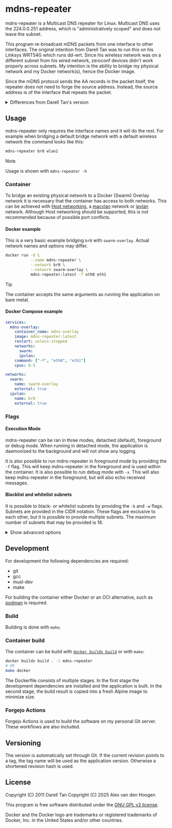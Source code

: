 # mdns-repeater

mdns-repeater is a Multicast DNS repeater for Linux. Multicast DNS uses the
224.0.0.251 address, which is "administratively scoped" and does not
leave the subnet.

This program re-broadcast mDNS packets from one interface to other interfaces.
The original intention from Darell Tan was to run this on his Linksys WRT54G
which runs dd-wrt. Since his wireless network was on a different subnet from
his wired network, zeroconf devices didn't work properly across subnets. My
intention is the ability to bridge my physical network and my Docker network(s),
hence the Docker image.

Since the mDNS protocol sends the AA records in the packet itself, the
repeater does not need to forge the source address. Instead, the source
address is of the interface that repeats the packet.

<details>
<summary>Differences from Darell Tan's version</summary>

- Replaced any Mercurial reference with Git
- Added separate foreground and foreground debug mode
- Added Docker support
- Added versioning based on Git hash or Git tag
- Added [EditorConfig](https://editorconfig.org/)

</details>


## Usage

mdns-repeater only requires the interface names and it will do the rest. For
example when bridging a default bridge network with a default wireless network
the command looks like this:

```bash
mdns-repeater br0 wlan1
```

> [!NOTE]
> Usage is shown with `mdns-repeater -h`

### Container

To bridge an existing physical network to a Docker (Swarm) Overlay network it
is necessary that the container has access to both networks. This can be
achieved with [Host networking](https://docs.docker.com/engine/network/drivers/host/),
a [macvlan](https://docs.docker.com/engine/network/drivers/macvlan/) network
or [ipvlan](https://docs.docker.com/engine/network/drivers/ipvlan/) network.
Although Host networking should be supported, this is not recommended because
of possible port conflicts.

#### Docker example

This is a very basic example bridging `br0` with `swarm-overlay`. Actual
network names and options may differ.

```bash
docker run -d \
           --name mdns-repeater \
           --network br0 \
           --network swarm-overlay \
           mdns-repeater:latest -f eth0 eth1
```

> [!TIP]
> The container accepts the same arguments as running the application on
> bare metal.

#### Docker Compose example

```yaml
services:
  mdns-overlay:
    container_name: mdns-overlay
    image: mdns-repeater:latest
    restart: unless-stopped
    networks:
      swarm:
      ipvlan:
    command: ["-f", "eth0", "eth1"]
    cpus: 0.5

networks:
  swarm:
    name: swarm-overlay
    external: true
  ipvlan:
    name: br0
    external: true
```

### Flags

#### Execution Mode

mdns-repeater can be ran in three modes, detached (default), foreground or
debug mode. When running in detached mode, the application is daemonized to
the background and will not show any logging.

It is also possible to run mdns-repeater in foreground mode by providing the
`-f` flag. This will keep mdns-repeater in the foreground and is used within
the container. It is also possible to run debug mode with `-x`. This will also
keep mdns-repeater in the foreground, but will also echo received messages.

#### Blacklist and whitelist subnets

It is possible to black- or whitelist subnets by providing the `-b` and `-w`
flags. Subnets are provided in the CIDR notation. These flags are exclusive to
each other, but it is possible to provide multiple subnets. The maximum number
of subnets that may be provided is 16.

<details>
<summary>Show advanced options</summary>

#### Custom PID file

A custom pid file path may be provided if the default isn't sufficient with
`-p`. This should be an absolute path.

#### Run as different user

With the `-u` flag it is possible to run mdns-repeater as another user.

</details>


## Development

For development the following dependencies are required:

- git
- gcc
- musl-dev
- make

For building the container either Docker or an OCI alternative, such as
[podman](https://podman.io/) is required.

### Build

Building is done with `make`.

### Container build

The container can be build with [`docker buildx build`](https://docs.docker.com/reference/cli/docker/buildx/) or with `make`:

```bash
docker buildx build . -t mdns-repeater
# OR
make docker
```

The Dockerfile consists of multiple stages. In the first stage the development
dependencies are installed and the application is built. In the second stage,
the build result is copied into a fresh Alpine image to minimize size.

### Forgejo Actions

Forgejo Actions is used to build the software on my personal Git server. These
workflows are also included.

## Versioning

The version is automatically set through Git. If the current revision points
to a tag, the tag name will be used as the application version. Otherwise a
shortened revision hash is used.

## License

Copyright (C) 2011 Darell Tan
Copyright (C) 2025 Alex van den Hoogen

This program is free software distributed under the
[GNU GPL v2 license](./LICENSE).

Docker and the Docker logo are trademarks or registered trademarks of Docker,
Inc. in the United States and/or other countries.
